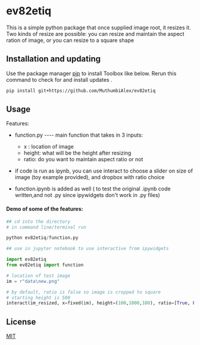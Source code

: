 # ev82etiq
This is a simple python package that once supplied image root, it resizes it.
Two kinds of resize are possible: you can resize and maintain the aspect ration of 
image, or you can resize to a square shape


## Installation and updating
Use the package manager [pip](https://pip.pypa.io/en/stable/) to install Toolbox like below. 
Rerun this command to check for and install  updates .
```bash
pip install git+https://github.com/MuthumbiAlex/ev82etiq
```

## Usage
Features:
* function.py ---- main function that takes in 3 inputs:
  * x : 		location of image
  * height: 	what will be the height after resizing
  * ratio: 		do you want to maintain aspect ratio or not


* if code is run as ipynb, you can use interact to choose a slider on size of image (toy example provided), and dropbox with ratio choice

* function.ipynb is added as well ( to test the original .ipynb code written,and not .py since ipywidgets don't work in .py files)

#### Demo of some of the features:
```python
## cd into the directory
# in command line/terminal run

python ev82etiq/function.py

## use in jupyter notebook to use interactive from ipywidgets

import ev82etiq
from ev82etiq import function

# location of test image
im = r"data\new.png"

# by default, ratio is false so image is cropped to square
# starting height is 500
interact(im_resized, x=fixed(im), height=(100,1000,100), ratio=[True, False])

```

## License
[MIT](https://choosealicense.com/licenses/mit/)